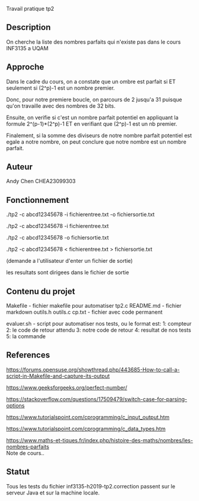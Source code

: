 
Travail pratique tp2

   ## Description

   On cherche la liste des nombres parfaits qui n'existe pas
   dans le cours INF3135 a UQAM

   ## Approche

   Dans le cadre du cours, on a constate que un ombre est parfait si ET seulement si (2^p)-1 est un nombre premier.
   
   Donc, pour notre premiere boucle, on parcours de 2 jusqu'a 31 puisque qu'on travaille avec des nombres de 32 bits.
   
   Ensuite, on verifie si c'est un nombre parfait potentiel en appliquant la formule 2^(p-1)*(2^p)-1 ET en verifiant que (2^p)-1 est un nb premier.

   Finalement, si la somme des diviseurs de notre nombre parfait potentiel est egale a notre nombre, on peut conclure que notre nombre est un nombre parfait.   
   ## Auteur

   Andy Chen CHEA23099303	

   ## Fonctionnement

   ./tp2 -c abcd12345678 -i fichierentree.txt -o fichiersortie.txt

   ./tp2 -c abcd12345678 -i fichierentree.txt

   ./tp2 -c abcd12345678 -o fichiersortie.txt 

   ./tp2 -c abcd12345678 < fichierentree.txt > fichiersortie.txt

   (demande a l'utilisateur d'enter un fichier de sortie)

   les resultats sont dirigees dans le fichier de sortie

   ## Contenu du projet

   Makefile - fichier makefile pour automatiser 
   tp2.c 
   README.md - fichier markdown
   outils.h
   outils.c
   cp.txt - fichier avec code permanent
   
   evaluer.sh - script pour automatiser nos tests, ou le format est:
   1: compteur
   2: le code de retour attendu
   3: notre code de retour
   4: resultat de nos tests
   5: la commande

   ## References
   https://forums.opensuse.org/showthread.php/443685-How-to-call-a-script-in-Makefile-and-capture-its-output

   https://www.geeksforgeeks.org/perfect-number/

   https://stackoverflow.com/questions/17509479/switch-case-for-parsing-options

   https://www.tutorialspoint.com/cprogramming/c_input_output.htm
     
   https://www.tutorialspoint.com/cprogramming/c_data_types.htm

https://www.maths-et-tiques.fr/index.php/histoire-des-maths/nombres/les-nombres-parfaits   
   Note de cours..

   ## Statut
   
   Tous les tests du fichier inf3135-h2019-tp2.correction passent sur le serveur Java et sur la machine locale.
